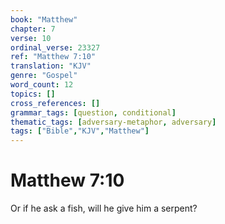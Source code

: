 ```yaml
---
book: "Matthew"
chapter: 7
verse: 10
ordinal_verse: 23327
ref: "Matthew 7:10"
translation: "KJV"
genre: "Gospel"
word_count: 12
topics: []
cross_references: []
grammar_tags: [question, conditional]
thematic_tags: [adversary-metaphor, adversary]
tags: ["Bible","KJV","Matthew"]
---
```


# Matthew 7:10

Or if he ask a fish, will he give him a serpent?
